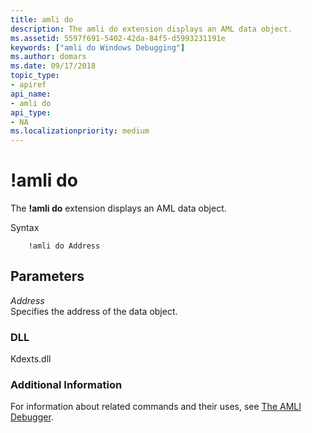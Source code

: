 ```yaml
---
title: amli do
description: The amli do extension displays an AML data object.
ms.assetid: 5597f691-5402-42da-84f5-d5993231191e
keywords: ["amli do Windows Debugging"]
ms.author: domars
ms.date: 09/17/2018
topic_type:
- apiref
api_name:
- amli do
api_type:
- NA
ms.localizationpriority: medium
---
```


# !amli do


The **!amli do** extension displays an AML data object.

Syntax

```dbgcmd
    !amli do Address
```

## <span id="ddk__amli_do_dbg"></span><span id="DDK__AMLI_DO_DBG"></span>Parameters


<span id="_______Address______"></span><span id="_______address______"></span><span id="_______ADDRESS______"></span> *Address*   
Specifies the address of the data object.

### <span id="DLL"></span><span id="dll"></span>DLL

Kdexts.dll

### <span id="Additional_Information"></span><span id="additional_information"></span><span id="ADDITIONAL_INFORMATION"></span>Additional Information

For information about related commands and their uses, see [The AMLI Debugger](the-amli-debugger.md).

 

 





